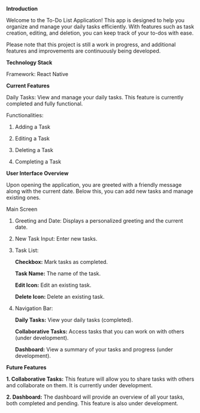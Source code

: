 **Introduction**

  Welcome to the To-Do List Application! This app is designed to help you organize and manage your daily tasks efficiently. With features such as task creation, editing, and deletion, you can keep track of your to-dos with ease.
  
  Please note that this project is still a work in progress, and additional features and improvements are continuously being developed.



**Technology Stack**
  
Framework: React Native


**Current Features**
      
  Daily Tasks: View and manage your daily tasks. This feature is currently completed and fully functional.
  
  Functionalities:
   1. Adding a Task
  
   2. Editing a Task
   
   3. Deleting a Task
   
   4. Completing a Task



**User Interface Overview**

Upon opening the application, you are greeted with a friendly message along with the current date. Below this, you can add new tasks and manage existing ones.



Main Screen

  1. Greeting and Date: Displays a personalized greeting and the current date.
 
  2. New Task Input: Enter new tasks.
  
  3. Task List:
     
      **Checkbox:** Mark tasks as completed.
     
      **Task Name:** The name of the task.
     
     **Edit Icon:** Edit an existing task.
     
      **Delete Icon:** Delete an existing task.
  
  4. Navigation Bar:
     
      **Daily Tasks:** View your daily tasks (completed).
     
     **Collaborative Tasks:** Access tasks that you can work on with others (under development).
     
      **Dashboard:** View a summary of your tasks and progress (under development).



**Future Features**

  **1. Collaborative Tasks:** This feature will allow you to share tasks with others and collaborate on them. It is currently under development.
  
  **2. Dashboard:** The dashboard will provide an overview of all your tasks, both completed and pending. This feature is also under development.


